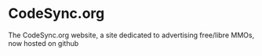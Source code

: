 CodeSync.org
================

The CodeSync.org website, a site dedicated to advertising free/libre MMOs, now hosted on github
